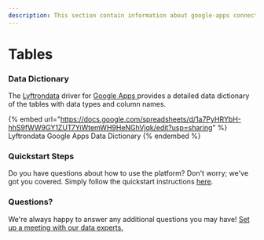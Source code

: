 ```yaml
---
description: This section contain information about google-apps connector tables information
---
```


# Tables

### Data Dictionary

The [Lyftrondata](https://www.lyftrondata.com/) driver for [Google Apps](https://www.lyftrondata.com/integration/google-apps/)[ ](https://www.lyftrondata.com/integration/google-apps/)provides a detailed data dictionary of the tables with data types and column names.

{% embed url="https://docs.google.com/spreadsheets/d/1a7PyHRYbH-hhS9fWW9GY1ZUT7YiWtemWH9HeNGhVjqk/edit?usp=sharing" %}
Lyftrondata Google Apps Data Dictionary
{% endembed %}

### Quickstart Steps

Do you have questions about how to use the platform? Don't worry; we've got you covered. Simply follow the quickstart instructions [here](../../../../quickstart-steps.md).

### Questions? <a href="#questions" id="questions"></a>

We're always happy to answer any additional questions you may have! [Set up a meeting with our data experts.](https://www.lyftrondata.com/book-a-meeting/)

